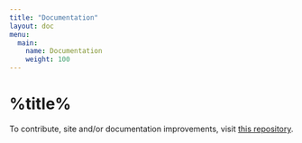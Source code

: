 ```yaml
---
title: "Documentation"
layout: doc
menu:
  main:
    name: Documentation
    weight: 100
---
```

# %title%
To contribute, site and/or documentation improvements, visit [this repository](https://github.com/gamemgh/gamemgh.github.io).